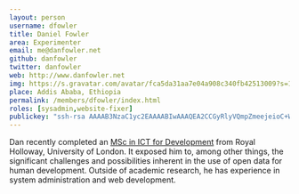 ```yaml
---
layout: person
username: dfowler
title: Daniel Fowler
area: Experimenter
email: me@danfowler.net
github: danfowler
twitter: danfowler
web: http://www.danfowler.net
img: https://s.gravatar.com/avatar/fca5da31aa7e04a908c340fb42513009?s=120
place: Addis Ababa, Ethiopia
permalink: /members/dfowler/index.html
roles: [sysadmin,website-fixer]
publickey: "ssh-rsa AAAAB3NzaC1yc2EAAAABIwAAAQEA2CCGyRlyVQmpZmeejeioC+WJIVk37CDhTRCbQLbFZUnR85TAs1F6/wOtN43B9yH/yRtEGszxwiukXQbqSE3ROXgYedpVj3ARMj1iQibN2x6l7GpkFvnJq/7GjwBvie3YZgNIRAeVK57/pk1+CPWSMy96jRD747ZFh7kpbxX6og8wmlf7ts8IW6pvbdyvxs+ybFCgrU4i2+p9WZd6W1AgOJJrKqXQ6V0IYUW49f4e5JoVOqEVgrRMNI4XPB8pUkLmgxZNM9vXc1tvyTbzb5TB1G8vzCn84SVBve296GI6uEftLZ8k27f6yrSF8P280cnptFeBrny1UZMRobInBIFhEw== @danfowler"
---
```


Dan recently completed an [MSc in ICT for
Development](https://www.royalholloway.ac.uk/geography/coursefinder/mscpgdippsdict4d.aspx)
from Royal Holloway, University of London.  It exposed him to, among
other things, the significant challenges and possibilities inherent in
the use of open data for human development.  Outside of academic
research, he has experience in system administration and web
development.
